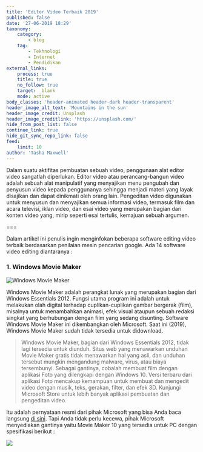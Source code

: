 ```yaml
---
title: 'Editor Video Terbaik 2019'
published: false
date: '27-06-2019 18:29'
taxonomy:
    category:
        - blog
    tag:
        - Tekhnologi
        - Internet
        - Pendidikan
external_links:
    process: true
    title: true
    no_follow: true
    target: _blank
    mode: active
body_classes: 'header-animated header-dark header-transparent'
header_image_alt_text: 'Mountains in the sun'
header_image_credit: Unsplash
header_image_creditlink: 'https://unsplash.com/'
hide_from_post_list: false
continue_link: true
hide_git_sync_repo_link: false
feed:
    limit: 10
author: 'Tasha Maxwell'
---
```


Dalam suatu aktifitas pembuatan sebuah video, penggunaan alat editor video sangatlah diperlukan. Editor video atau perancang-bangun video adalah sebuah alat manipulatif yang menyajikan menu pengubah dan penyusun video kepada penggunanya sehingga menjadi materi yang layak disajikan dan dapat dinikmati oleh orang lain. Pengeditan video digunakan untuk menyusun dan menyajikan semua informasi video, termasuk film dan acara televisi, iklan video, dan esai video yang merupakan bagian dari konten video yang, mirip seperti esai tertulis, kemajuan sebuah argumen.

===

Dalam artikel ini penulis ingin menginfokan beberapa software editing video terbaik berdasarkan penilaian mesin pencarian google. Ada 14 software video editing diantaranya :

### 1. Windows Movie Maker

![Windows Movie Maker](https://i.imgur.com/sU3Pz1Q.png)

Windows Movie Maker adalah perangkat lunak yang merupakan bagian dari Windows Essentials 2012. Fungsi utama program ini adalah untuk melakukan olah digital terhadap cuplikan-cuplikan gambar bergerak (film), misalnya untuk menambahkan animasi, efek visual ataupun sebuah redaksi singkat yang berhubungan dengan film yang sedang disunting. Software Windows Movie Maker ini dikembangkan oleh Microsoft. Saat ini (2019), Windows Movie Maker sudah tidak tersedia untuk didownload.

> Windows Movie Maker, bagian dari Windows Essentials 2012, tidak lagi tersedia untuk diunduh. Situs web yang menawarkan unduhan Movie Maker gratis tidak menawarkan hal yang asli, dan unduhan tersebut mungkin mengandung malware, virus, atau biaya tersembunyi. Sebagai gantinya, cobalah membuat film dengan aplikasi Foto yang dilengkapi dengan Windows 10. Versi terbaru dari aplikasi Foto mencakup kemampuan untuk membuat dan mengedit video dengan musik, teks, gerakan, filter, dan efek 3D. Kunjungi Microsoft Store untuk lebih banyak aplikasi pembuatan dan pengeditan video.
>

Itu adalah pernyataan resmi dari pihak Microsoft yang bisa Anda baca langsung [di sini](https://support.microsoft.com/en-hk/help/4054502/windows-10-movie-maker-is-no-longer-available-for-download). Tapi Anda tidak perlu kecewa, pihak Microsoft menyediakan gantinya yaitu Movie Maker 10 yang tersedia untuk PC dengan spesifikasi berikut : 

![](https://i.imgur.com/JSqnoKA.png)